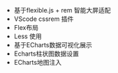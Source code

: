 - 基于flexible.js + rem 智能大屏适配
- VScode cssrem 插件
- Flex布局
- Less 使用
- 基于ECharts数据可视化展示
- Echarts柱状图数据设置
- ECharts地图注入